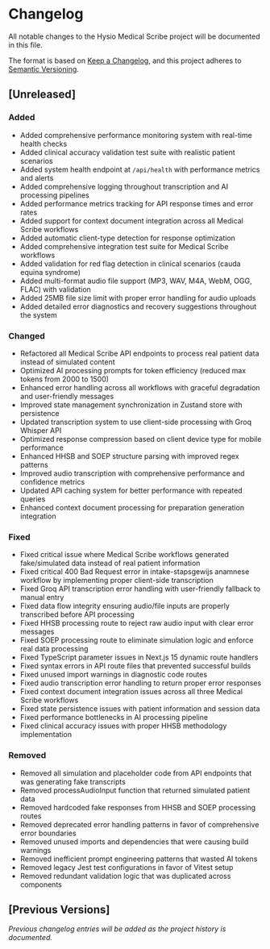 # Changelog

All notable changes to the Hysio Medical Scribe project will be documented in this file.

The format is based on [Keep a Changelog](https://keepachangelog.com/en/1.0.0/),
and this project adheres to [Semantic Versioning](https://semver.org/spec/v2.0.0.html).

## [Unreleased]

### Added
- Added comprehensive performance monitoring system with real-time health checks
- Added clinical accuracy validation test suite with realistic patient scenarios
- Added system health endpoint at `/api/health` with performance metrics and alerts
- Added comprehensive logging throughout transcription and AI processing pipelines
- Added performance metrics tracking for API response times and error rates
- Added support for context document integration across all Medical Scribe workflows
- Added automatic client-type detection for response optimization
- Added comprehensive integration test suite for Medical Scribe workflows
- Added validation for red flag detection in clinical scenarios (cauda equina syndrome)
- Added multi-format audio file support (MP3, WAV, M4A, WebM, OGG, FLAC) with validation
- Added 25MB file size limit with proper error handling for audio uploads
- Added detailed error diagnostics and recovery suggestions throughout the system

### Changed
- Refactored all Medical Scribe API endpoints to process real patient data instead of simulated content
- Optimized AI processing prompts for token efficiency (reduced max tokens from 2000 to 1500)
- Enhanced error handling across all workflows with graceful degradation and user-friendly messages
- Improved state management synchronization in Zustand store with persistence
- Updated transcription system to use client-side processing with Groq Whisper API
- Optimized response compression based on client device type for mobile performance
- Enhanced HHSB and SOEP structure parsing with improved regex patterns
- Improved audio transcription with comprehensive performance and confidence metrics
- Updated API caching system for better performance with repeated queries
- Enhanced context document processing for preparation generation integration

### Fixed
- Fixed critical issue where Medical Scribe workflows generated fake/simulated data instead of real patient information
- Fixed critical 400 Bad Request error in intake-stapsgewijs anamnese workflow by implementing proper client-side transcription
- Fixed Groq API transcription error handling with user-friendly fallback to manual entry
- Fixed data flow integrity ensuring audio/file inputs are properly transcribed before API processing
- Fixed HHSB processing route to reject raw audio input with clear error messages
- Fixed SOEP processing route to eliminate simulation logic and enforce real data processing
- Fixed TypeScript parameter issues in Next.js 15 dynamic route handlers
- Fixed syntax errors in API route files that prevented successful builds
- Fixed unused import warnings in diagnostic code routes
- Fixed audio transcription error handling to return proper error responses
- Fixed context document integration issues across all three Medical Scribe workflows
- Fixed state persistence issues with patient information and session data
- Fixed performance bottlenecks in AI processing pipeline
- Fixed clinical accuracy issues with proper HHSB methodology implementation

### Removed
- Removed all simulation and placeholder code from API endpoints that was generating fake transcripts
- Removed processAudioInput function that returned simulated patient data
- Removed hardcoded fake responses from HHSB and SOEP processing routes
- Removed deprecated error handling patterns in favor of comprehensive error boundaries
- Removed unused imports and dependencies that were causing build warnings
- Removed inefficient prompt engineering patterns that wasted AI tokens
- Removed legacy Jest test configurations in favor of Vitest setup
- Removed redundant validation logic that was duplicated across components

## [Previous Versions]
*Previous changelog entries will be added as the project history is documented.*